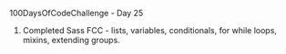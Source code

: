 100DaysOfCodeChallenge - Day 25

1) Completed Sass FCC - lists, variables, conditionals, for while loops, mixins, extending groups.